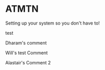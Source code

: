 # ATMTN

Setting up your system so you don't have to!

test

Dharam's comment

Will's test Comment

Alastair's Comment 2